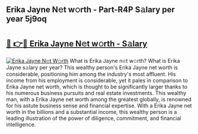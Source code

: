 ## Erika Jayne N𝚎t w𝚘rth - Part-R4P S𝚊lary per year 5j9oq

# <h2><a href="http://gc41rm.nevu.top/?p=Erika+Jayne">🔗 👉🔴 Erika Jayne N𝚎t w𝚘rth - S𝚊lary</a></h2>

[![Erika Jayne N𝚎t W𝚘rth](https://i.imgur.com/Oavwk0R.jpeg)](http://gc41rm.nevu.top/?p=Erika+Jayne)
What is Erika Jayne n𝚎t w𝚘rth? What is Erika Jayne s𝚊lary per year?
This wealthy person's Erika Jayne net worth is considerable, positioning him among the industry's most affluent. His income from his employment is considerable, yet it pales in comparison to Erika Jayne net worth, which is thought to be significantly larger thanks to his numerous business pursuits and real estate investments. This wealthy man, with a Erika Jayne net worth among the greatest globally, is renowned for his astute business sense and financial expertise. With a Erika Jayne net worth in the billions and a substantial income, this wealthy person is a leading illustration of the power of diligence, commitment, and financial intelligence.
